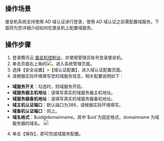 ## 操作场景
堡垒机系统支持使用 AD 域认证进行登录，使用 AD 域认证之前需配置域服务。下面将为您详细介绍如何在堡垒机上配置域服务。

## 操作步骤

1. 登录腾讯云 [堡垒机控制台](https://console.cloud.tencent.com/cds/dasb)，并使用管理员账号登录堡垒机。
2. 单击页面右上角的<img src=" https://main.qcloudimg.com/raw/82dfc809b5df76ff939d996ea3136a43.png"  style="margin:0;">，进入系统管理页面。
3. 选择【安全设置】>【域认证配置】，进入域认证配置页面。
4. 请根据实际环境填写您的域服务信息，相关配置说明如下：
  - **域服务开关**：勾选时，则域服务开启。
  - **域服务器主机地址**：请填写真实的域服务器主机地址。
  - **域服务器备机地址**：请填写真实的域服务器备机地址。
  - **域主机认证端口**：默认端口为389，请根据实际环境填写。
  - **域备机认证端口**：同上。
  - **域名格式**：$uid@domainname。其中`$uid`为固定格式，domainname 为域服务器的域名。
![](https://main.qcloudimg.com/raw/09b6ded30c85587cd248742b2d853145.jpeg)
4. 单击【保存】，即可完成域服务配置。 





